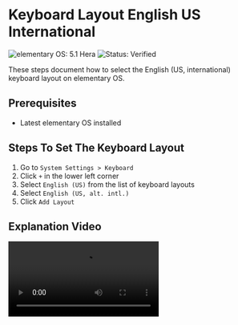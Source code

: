 # Keyboard Layout English US International

![elementary OS: 5.1 Hera](https://img.shields.io/badge/elementary%C2%A0OS-5.1%20Hera-007aff)
![Status: Verified](https://img.shields.io/badge/status-verified-58c633)

These steps document how to select the English (US, international) keyboard layout on elementary OS.

## Prerequisites

- Latest elementary OS installed

## Steps To Set The Keyboard Layout

1. Go to `System Settings > Keyboard`
2. Click `+` in the lower left corner
3. Select `English (US)` from the list of keyboard layouts
4. Select `English (US, alt. intl.)`
5. Click `Add Layout`

## Explanation Video

<video autosize controls>
  <source src="../assets/elementary-How-to-select-keyboard-layout-English-US-International.mp4" type="video/mp4" />
</video>